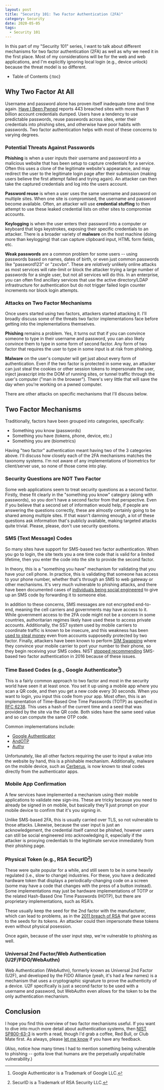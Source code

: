 ```yaml
---
layout: post
title: "Security 101: Two Factor Authentication (2FA)"
category: Security
date: 2020-05-05
tags:
  - Security 101
---
```


In this part of my "Security 101" series, I want to talk about different
mechanisms for two factor authentication (2FA) as well as why we need it in the
first place.  Most of my considerations will be for the web and web
applications, and I'm explicitly ignoring local login (e.g., device unlock)
because the threat model is so different.

<!--more-->

* Table of Contents
{:toc}

## Why Two Factor At All

Username and password alone has proven itself inadequate time and time again.
[Have I Been Pwned](https://haveibeenpwned.com/) reports 443 breached sites with
more than 9 billion account credentials dumped.  Users have a tendency to use
predictable passwords, reuse passwords across sites, enter their credentials
into phishing sites, and otherwise have poor habits with passwords.  Two factor
authentication helps with most of these concerns to varying degrees.

### Potential Threats Against Passwords

**Phishing** is when a user inputs their username and password into a
malicious website that has been setup to capture credentials for a service.
Often this uses a clone of the legitimate website's appearance, and may redirect
the user to the legitimate login page after their submission (making users
believe the first attempt failed and trying again).  An attacker can then take
the captured credentials and log into the users account.

**Password reuse** is when a user uses the same username and password on
multiple sites.  When one site is compromised, the username and password become
available.  Often, an attacker will use **credential stuffing** to then attempt
to use these leaked credential lists on other sites to compromise accounts.

**Keylogging** is when the user enters their password into a computer or
keyboard that logs keystrokes, exposing their specific credentials to an
attacker.  There is a broader variety of **malware** on the host machine (doing
more than keylogging) that can capture clipboard input, HTML form fields, etc.

**Weak passwords** are a common problem for some users -- using passwords based
on names, dates of birth, or even just common passwords like "password123" or
"zxcvbn".  These are *relatively* unlikely online attacks as most services will
rate-limit or block the attacker trying a large number of passwords for a single
user, but not all services will do this.  In an enterprise, you can often find
ancillary services that use the active directory/LDAP infrastructure for
authentication but do not trigger failed login counter increments nor block
login attempts.

### Attacks on Two Factor Mechanisms

Once users started using two factors, attackers started attacking it.  I'll
broadly discuss some of the threats two factor implementations face before
getting into the implementations themselves.

**Phishing** remains a problem.  Yes, it turns out that if you can convince
someone to type in their username and password, you can also likely convince
them to type in some form of second factor.  Any form of two factor that
requires the user to type in some input is at risk from phishing.

**Malware** on the user's computer will get just about every form of
authentication.  Even if the two factor is protected in some way, an attacker
can just steal the cookies or other session tokens to impersonate the user,
inject javascript into the DOM of running sites, or tunnel traffic through the
user's computer ("man in the browser").  There's very little that will save the
day when you're working on a pwned computer.

There are other attacks on specific mechanisms that I'll discuss below.

## Two Factor Mechanisms

Traditionally, factors have been grouped into categories, specifically:

- Something you know (passwords)
- Something you have (tokens, phone, device, etc.)
- Something you are (biometrics)

Having "two factor" authentication meant having two of the 3 categories above.
I'll discuss how closely each of the 2FA mechanisms matches the taxonomy
systems.  I'm not aware of any implementations of biometrics for client/server
use, so none of those come into play.

### Security Questions are **NOT** Two Factor

Some web applications seem to treat security questions as a second factor.
Firstly, these fit clearly in the "something you know" category (along with
passwords), so you don't have a second factor from that perspective.  Even if
you believe that a second set of information would help, if people are answering
the questions correctly, these are almostly certainly going to be shared among
multiple sites.  If that wasn't damning enough, a lot of these questions ask
information that's publicly available, making targeted attacks quite trivial.
Please, please, don't use security questions.

### SMS (Text Message) Codes

So many sites have support for SMS-based two factor authentication.  When you go
to login, the site texts you a one time code that is valid for a limited
lifetime, then you enter the code into the site to provide the second factor.

In theory, this is a "something you have" mechanism for validating that you have
your cell phone.  In practice, this is validating that someone has access to
your phone number, whether that's through an SMS to web gateway or other
mechanisms.  It's very much vulnerable to phishing attacks, and there have been
documented cases of [individuals being social
engineered](https://www.forbes.com/sites/zakdoffman/2020/01/25/whatsapp-users-beware-this-stupidly-simple-new-hack-puts-you-at-riskheres-what-you-do/#27e672b61d76)
to give up an SMS code by forwarding it to someone else.

In addition to these concerns, SMS messages are not encrypted end-to-end,
meaning the cell carriers and governments may have access to it.  While
government access to the 2FA code might not be a concern in some countries,
authoritarian regimes likely have used these to access private accounts.
Additionally, the SS7 system used by mobile carriers to coordinate traffic is
known to be insecure, and this weakness has been [used to steal
money](https://www.cyberscoop.com/finally-happened-criminals-exploit-ss7-vulnerabilities-prompting-concerns-2fa/)
even from accounts supposedly protected by two factor.  Finally, attackers have
been known to perform [SIM
Swapping](https://en.wikipedia.org/wiki/SIM_swap_scam) where they convince your
mobile carrier to port your number to their phone, so they begin receiving your
SMS codes.  NIST [stopped
recommending](https://www.schneier.com/blog/archives/2016/08/nist_is_no_long.html)
SMS-based two factor authentication in 2016 because of these issues.

### Time Based Codes (e.g., Google Authenticator[^authenticator])

This is a fairly common approach to two factor and most in the security world
have seen it at least once.  You set it up using a mobile app where you scan a
QR code, and then you get a new code every 30 seconds.  When you want to login,
you input this code from your app.  Most often, this is an implementation of
Time-Based One Time Passwords (TOTP) as specified in
[RFC 6238](https://tools.ietf.org/html/rfc6238).  This uses a hash of the
current time and a seed that was provided by the site via the QR code.  Both
sides have the same seed value and so can compute the same OTP code.

Common implementations include:

- [Google Authenticator](https://play.google.com/store/apps/details?id=com.google.android.apps.authenticator2&hl=en_US)
- [AndOTP](https://play.google.com/store/apps/details?id=org.shadowice.flocke.andotp&hl=en_US)
- [Authy](https://play.google.com/store/apps/details?id=com.authy.authy&hl=en_US)

Unfortunately, like all other factors requiring the user to input a value into
the website by hand, this is a phishable mechanism.  Additionally, malware on
the mobile device, such as
[Cerberus](https://www.zdnet.com/article/android-malware-can-steal-google-authenticator-2fa-codes/),
is now known to steal codes directly from the authenticator apps.

### Mobile App Confirmation

A few services have implemented a mechanism using their mobile applications to
validate new sign-ins.  These are tricky because you need to already be signed
in on mobile, but basically they'll just prompt on your mobile device to confirm
that it's you signing in.

Unlike SMS-based 2FA, this is usually carried over TLS, so not vulnerable to
those attacks.  Likewise, because the user input is just an acknowledgement, the
credential itself cannot be phished, however users can still be social
engineered into acknowledging it, especially if the attacker is proxying
credentials to the legitimate service immediately from their phishing page.

### Physical Token (e.g., RSA SecurID[^securid])

These were quite popular for a while, and still seem to be in some heavily
regulated (i.e., slow to change) industries.  For these, you have a dedicated
hardware token that displays a periodically-changing code on a screen (some may
have a code that changes with the press of a button instead).  Some
implementations may just be hardware implementations of TOTP or the related
Hash-Based One Time Passwords (HOTP), but there are proprietary implementations,
such as RSA's.

These usually keep the seed for the 2nd factor with the manufacturer, which can
lead to problems, as in the [2011 breach of
RSA](https://www.theregister.co.uk/2011/04/04/rsa_hack_howdunnit/) that gave
access to the seeds for its tokens.  An attacker could then impersonate these
tokens even without physical posession.

Once again, because of the user input step, we're vulnerable to phishing as
well.

### Universal 2nd Factor/Web Authentication (U2F/FIDO/WebAuthn)

Web Authentication (WebAuthn), formerly known as Universal 2nd Factor (U2F), and
developed by the FIDO Alliance (yeah, it's had a few names) is a mechanism that
uses a cryptographic signature to prove the authenticity of a device.  U2F
specifically is just a second factor to be used with a username and password,
but WebAuthn even allows for the token to be the only authentication mechanism.

## Conclusion

I hope you find this overview of two factor mechanisms useful.  If you want to
dive into much more detail about authentication systems, then [NIST
SP800-63-3](https://pages.nist.gov/800-63-3/sp800-63b.html) is worth a read,
though I'd grab a coffee, Red Bull, or Club Mate first.  As always, please [let
me know](https://twitter.com/matir) if you have any feedback.

(Also, notice how many times I had to mention something being vulnerable to
phishing -- gotta love that humans are the perpetually unpatchable
vulnerability.)

[^authenticator]: Google Authenticator is a Trademark of Google LLC.
[^securid]: SecurID is a Trademark of RSA Security LLC.
